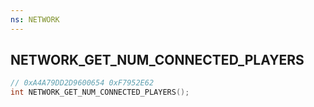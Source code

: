 ```yaml
---
ns: NETWORK
---
```

## NETWORK_GET_NUM_CONNECTED_PLAYERS

```c
// 0xA4A79DD2D9600654 0xF7952E62
int NETWORK_GET_NUM_CONNECTED_PLAYERS();
```

